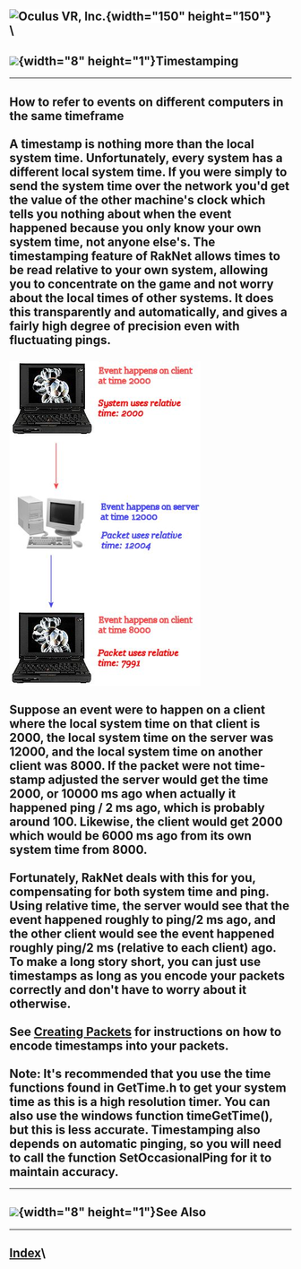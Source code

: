 <span style="background-color: rgb(255, 255, 255);">![Oculus VR,
Inc.](RakNet_Icon_Final-copy.jpg){width="150" height="150"}</span>\
\
  ---------------------------------------------------
  ![](spacer.gif){width="8" height="1"}Timestamping
  ---------------------------------------------------

  ------------------------------------------------------------------------
  <span class="RakNetBlueHeader">How to refer to events on different
  computers in the same timeframe</span>\
  \
  A timestamp is nothing more than the local system time. Unfortunately,
  every system has a different local system time. If you were simply to
  send the system time over the network you'd get the value of the other
  machine's clock which tells you nothing about when the event happened
  because you only know your own system time, not anyone else's. The
  timestamping feature of RakNet allows times to be read relative to your
  own system, allowing you to concentrate on the game and not worry about
  the local times of other systems. It does this transparently and
  automatically, and gives a fairly high degree of precision even with
  fluctuating pings.\
  \
  ![](timestamp.jpg)
  \
  \
  Suppose an event were to happen on a client where the local system time
  on that client is 2000, the local system time on the server was 12000,
  and the local system time on another client was 8000. If the packet were
  not time-stamp adjusted the server would get the time 2000, or 10000 ms
  ago when actually it happened ping / 2 ms ago, which is probably around
  100. Likewise, the client would get 2000 which would be 6000 ms ago from
  its own system time from 8000.\
  \
  Fortunately, RakNet deals with this for you, compensating for both
  system time and ping. Using relative time, the server would see that the
  event happened roughly to ping/2 ms ago, and the other client would see
  the event happened roughly ping/2 ms (relative to each client) ago. To
  make a long story short, you can just use timestamps as long as you
  encode your packets correctly and don't have to worry about it
  otherwise.\
  \
  See [Creating Packets](creatingpackets.html) for instructions on how to
  encode timestamps into your packets.\
  \
  Note: It's recommended that you use the time functions found in
  GetTime.h to get your system time as this is a high resolution timer.
  You can also use the windows function timeGetTime(), but this is less
  accurate. Timestamping also depends on automatic pinging, so you will
  need to call the function SetOccasionalPing for it to maintain accuracy.
  ------------------------------------------------------------------------

  -----------------------------------------------
  ![](spacer.gif){width="8" height="1"}See Also
  -----------------------------------------------

  ----------------------
  [Index](index.html)\
  ----------------------


